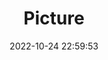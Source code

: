 ---
weight: 1
images:
- /images/edited/41.jpeg
title: Picture
date: 2022-10-24 22:59:53
tags: [luminar neo,work,person,umbrella]
---